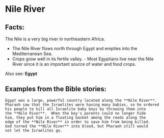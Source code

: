 Nile River
==========

Facts:
------

The Nile is a very big river in northeastern Africa.

-   The Nile River flows north through Egypt and empties into the
    Mediterranean Sea.
-   Crops grow well in its fertile valley.  -   Most Egyptians live near
the Nile River since it is an important
    source of water and food crops.

Also see: **Egypt**

Examples from the Bible stories:
--------------------------------

    Egypt was a large, powerful country located along the **Nile River**.
    Pharaoh saw that the Israelites were having many babies, so he ordered
    his people to kill all Israelite baby boys by throwing them into
    the **Nile River**.  When the boy's parents could no longer hide
    him, they put him in a floating basket among the reeds along the
    edge of the **Nile River** in order to save him from being killed.
    God turned the **Nile River** into blood, but Pharaoh still would
    not let the Israelites go.
